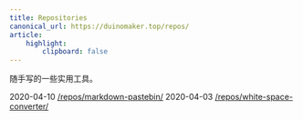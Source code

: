 ```yaml
---
title: Repositories
canonical_url: https://duinomaker.top/repos/
article:
    highlight:
        clipboard: false
---
```


随手写的一些实用工具。

<span class="mono">2020-04-10</span> <a href="/repos/markdown-pastebin/" target="_self">/repos/markdown-pastebin/</a>
<span class="mono">2020-04-03</span> <a href="/repos/white-space-converter/" target="_self">/repos/white-space-converter/</a>